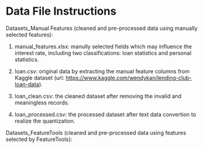 # Data File Instructions

Datasets_Manual Features (cleaned and pre-processed data using manually selected features): 
1. manual_features.xlsx: manully selected fields which may influence the interest rate, including two classifications: loan statistics and personal statistics.

2. loan.csv: original data by extracting the manual feature columns from Kaggle dataset (url: https://www.kaggle.com/wendykan/lending-club-loan-data).

3. loan_clean.csv: the cleaned dataset after removing the invalid and meaningless records.

4. loan_processed.csv: the processed dataset after text data convertion to realize the quantization.



Datasets_FeatureTools (cleaned and pre-processed data using features selected by FeatureTools): 

